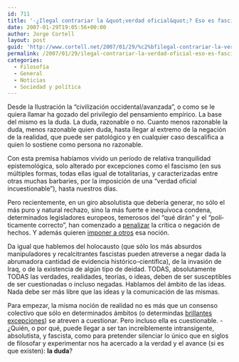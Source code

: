 ```yaml
---
id: 711
title: '-¿Ilegal contrariar la &quot;verdad oficial&quot;? Eso es fascismo'
date: 2007-01-29T19:05:56+00:00
author: Jorge Cortell
layout: post
guid: 'http://www.cortell.net/2007/01/29/%c2%bfilegal-contrariar-la-verdad-oficial-eso-es-fascismo/'
permalink: /2007/01/29/ilegal-contrariar-la-verdad-oficial-eso-es-fascismo/
categories:
  - Filosofí­a
  - General
  - Noticias
  - Sociedad y polí­tica
---
```

Desde la Ilustración la &#8220;civilización occidental/avanzada&#8221;, o como se le quiera llamar ha gozado del privilegio del pensamiento empí­rico. La base del mismo es la duda. La duda, razonable o no. Cuanto menos razonable la duda, menos razonable quien duda, hasta llegar al extremo de la negación de la realidad, que puede ser patológico y en cualquier caso descalifica a quien lo sostiene como persona no razonable.

Con esta premisa habí­amos vivido un perí­odo de relativa tranquilidad epistemológica, solo alterado por excepciones como el fascismo (en sus múltiples formas, todas ellas igual de totalitarias, y caracterizadas entre otras muchas barbaries, por la imposición de una &#8220;verdad oficial incuestionable&#8221;), hasta nuestros dí­as.

Pero recientemente, en un giro absolutista que deberí­a generar, no sólo el más puro y natural rechazo, sino la más fuerte e inequí­voca condena, determinados legisladores europeos, temerosos del &#8220;qué dirán&#8221; y el &#8220;polí­ticamente correcto&#8221;, han comenzado a <a title="Cárcel por negar el holocausto" target="_blank" href="http://www.elsalvador.com/noticias/2006/02/21/internacionales/int6.asp">penalizar</a> la crí­tica o negación de hechos. Y además quieren <a title="Alemania jodiendo a la EU" target="_blank" href="http://www.elpais.com/articulo/internacional/Alemania/pide/negacion/Holocausto/sea/castigada/toda/UE/elpepuint/20070115elpepiint_4/Tes">imponer a otros</a> esa noción.
  
Da igual que hablemos del holocausto (que sólo los más absurdos manipuladores y recalcitrantes fascistas pueden atreverse a negar dada la abrumadora cantidad de evidencia histórico-cientí­fica), de la invasión de Iraq, o de la existencia de algún tipo de deidad. TODAS, absolutamente TODAS las verdades, realidades, teorí­as, o ideas, deben de ser susceptibles de ser cuestionadas o incluso negadas. Hablamos del ámbito de las ideas. Nada debe ser más libre que las ideas y la comunicación de las mismas.

Para empezar, la misma noción de realidad no es más que un consenso colectivo que sólo en determinados ámbitos (o determindas <a title="Matrix" target="_blank" href="http://whatisthematrix.warnerbros.com/">brillantes excepciones</a>) se atreven a cuestionar. Pero incluso ella es cuestionable. -¿Quién, o por qué, puede llegar a ser tan increí­blemente intransigente, absolutista, y fascista, como para pretender silenciar lo único que en siglos de filosofar y experimentar nos ha acercado a la verdad y el avance (si es que existen): **la duda**?